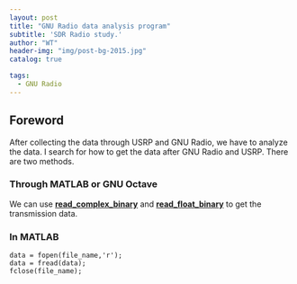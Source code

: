 ```yaml
---
layout: post
title: "GNU Radio data analysis program"
subtitle: 'SDR Radio study.'
author: "WT"
header-img: "img/post-bg-2015.jpg"
catalog: true

tags:
  - GNU Radio
---
```


## Foreword
After collecting the data through USRP and GNU Radio, we have to analyze the data.
I search for how to get the data after GNU Radio and USRP.
There are two methods.

### Through MATLAB or GNU Octave
We can use [**read_complex_binary**](https://github.com/zhouwt612/MI-communication-Implement/blob/master/Data%20capture/read_complex_binary.m) and [**read_float_binary**](https://github.com/zhouwt612/MI-communication-Implement/blob/master/Data%20capture/read_float_binary.m) to get the transmission data.

### In MATLAB

```
data = fopen(file_name,'r');
data = fread(data);
fclose(file_name);
```
